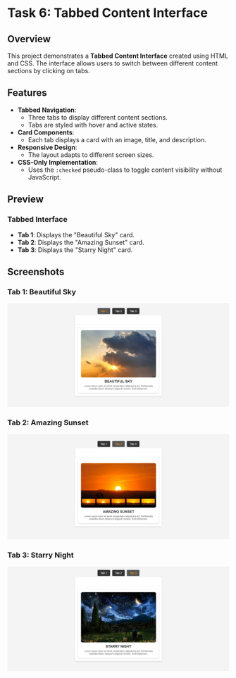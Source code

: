 # Task 6: Tabbed Content Interface

## Overview

This project demonstrates a **Tabbed Content Interface** created using HTML and CSS. The interface allows users to switch between different content sections by clicking on tabs.

## Features

- **Tabbed Navigation**:
  - Three tabs to display different content sections.
  - Tabs are styled with hover and active states.
- **Card Components**:
  - Each tab displays a card with an image, title, and description.
- **Responsive Design**:
  - The layout adapts to different screen sizes.
- **CSS-Only Implementation**:
  - Uses the `:checked` pseudo-class to toggle content visibility without JavaScript.


## Preview

### Tabbed Interface
- **Tab 1**: Displays the "Beautiful Sky" card.
- **Tab 2**: Displays the "Amazing Sunset" card.
- **Tab 3**: Displays the "Starry Night" card.

## Screenshots

### Tab 1: Beautiful Sky
![Beautiful Sky](./images/tab-1.png)

### Tab 2: Amazing Sunset
![Amazing Sunset](./images/tab-2.png)

### Tab 3: Starry Night
![Starry Night](./images/tab-3.png)